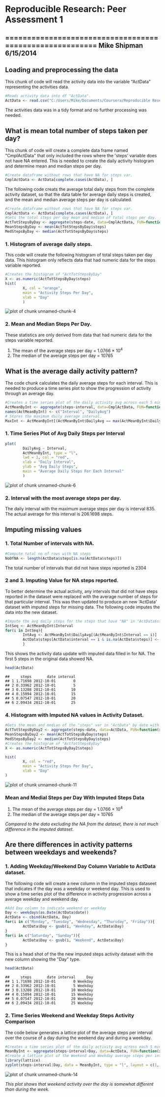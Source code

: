 # Reproducible Research: Peer Assessment 1
========================================================
Mike Shipman 6/15/2014
--------------------------------------------------------

## Loading and preprocessing the data

This chunk of code will read the activity data into the variable "ActData" representing the activities data.

```r
#Reads activity data into df "ActData".
ActData <- read.csv("C:/Users/Mike/Documents/Coursera/Reproducible Research/activity.csv", header = TRUE)
```

The activities data was in a tidy format and no further processing was needed.

## What is mean total number of steps taken per day?

This chunk of code will create a complete data frame named "CmplActData" that only included the rows where the 'steps' variable does not have NA entered. This is needed to create the daily activity histogram and determine mean and median steps per day.

```r
#Create dataframe without rows that have NA for steps var.
CmplActData <- ActData[complete.cases(ActData), ]
```

The following code creats the average total daily steps from the complete activity dataset, so that the data table for average daily steps is created, and the mean and median average steps per day is calculated.

```r
#Create dataframe without rows that have NA for steps var.
CmplActData <- ActData[complete.cases(ActData), ]
#Gets the total steps per day mean and median of total steps per day.
ActTotStepsByDay <- aggregate(steps~date, data=CmplActData, FUN=function(x) c(total=sum(x)))
MeanStepsByDay <- mean(ActTotStepsByDay$steps)
MedStepsByDay <- median(ActTotStepsByDay$steps)
```

### 1. Histogram of average daily steps.
This code will create the following histogram of total steps taken per day data.  This histogram only reflects data that had numeric data for the steps variable reported.  

```r
#Creates the histogram of "ActTotStepsByDay"
X <- as.numeric(ActTotStepsByDay$steps)
hist(
        X, col = "orange", 
        main = "Activity Steps Per Day", 
        xlab = "Day"
        )
```

![plot of chunk unnamed-chunk-4](figure/unnamed-chunk-4.png) 
### 2. Mean and Median Steps Per Day.
These statistics are only derived from data that had numeric data for the steps variable reported.  
1. The mean of the average steps per day = 1.0766 &times; 10<sup>4</sup>  
2. The median of the average steps per day = 10765  

## What is the average daily activity pattern?

The code chunk calculates the daily average steps for each interval. This is needed to produce a time series plot to show the progression of activity through an average day.

```r
#Creates a time series plot of the daily activity avg across each 5 min interval.
ActMeanByInt <- aggregate(steps~interval, data=CmplActData, FUN=function(x) c(mean=mean(x)))
names(ActMeanByInt) <- c("Interval", "DailyAvg")
# Stores the maximum daily average interval.
MaxInt <- ActMeanByInt[(ActMeanByInt$DailyAvg == max(ActMeanByInt$DailyAvg)), ]
```

### 1. Time Series Plot of Avg Daily Steps per Interval

```r
plot(
        DailyAvg ~ Interval, 
        ActMeanByInt, type = "l", 
        lwd = 3, col = "red", 
        xlab = "Daily Interval", 
        ylab = "Avg Daily Steps",
        main = "Average Daily Steps For Each Interval"
        )
```

![plot of chunk unnamed-chunk-6](figure/unnamed-chunk-6.png) 

### 2. Interval with the most average steps per day.
The daily interval with the maximum average steps per day is interval 835.
The actual average for this interval is 206.1698 steps.

## Imputing missing values

### 1. Total Number of intervals with NA.

```r
#Compute total no of rows with NA steps
NoOfNA <- length(ActData$steps[is.na(ActData$steps)])
```
The total number of intervals that did not have steps reported is 2304

### 2 and 3. Imputing Value for NA steps reported.
To better determine the actual activity, any intervals that did not have steps reported in the dataset were replaced with the average number of steps for that particular interval. This was then updated to produce an new 'ActData' dataset with imputed steps for missing data.  The following code imputes the data into the new dataset.

```r
#Impute the avg daily steps for the steps that have "NA" in "ActData$steps" var.
IntSeq <- ActMeanByInt$Interval
for(i in IntSeq){
        IntAvg <- ActMeanByInt$DailyAvg[(ActMeanByInt$Interval == i)]
        ActData$steps[ActData$interval == i & is.na(ActData$steps)] <- IntAvg
        }
```
This shows the activity data update with imputed data filled in for NA. The first 5 steps in the original data showed NA.

```r
head(ActData)
```

```
##     steps       date interval
## 1 1.71698 2012-10-01        0
## 2 0.33962 2012-10-01        5
## 3 0.13208 2012-10-01       10
## 4 0.15094 2012-10-01       15
## 5 0.07547 2012-10-01       20
## 6 2.09434 2012-10-01       25
```

### 4. Histogram with Imputed NA values in Activity Dataset.


```r
#Gets the mean and median of the "steps" var in "ActData" by date with newly imputed data.
ActTotStepsByDay2 <- aggregate(steps~date, data=ActData, FUN=function(x) c(total=sum(x)))
MeanStepsByDay2 <- mean(ActTotStepsByDay$steps)
MedStepsByDay2 <- median(ActTotStepsByDay$steps)
#Creates the histogram of "ActTotStepsByDay"
X <- as.numeric(ActTotStepsByDay2$steps)
```

```r
hist(
        X, col = "red", 
        main = "Activity Steps Per Day", 
        xlab = "Day"
)
```

![plot of chunk unnamed-chunk-11](figure/unnamed-chunk-11.png) 
### Mean and Medial Steps per Day With Imputed Steps Data
1. The mean of the average steps per day = 1.0766 &times; 10<sup>4</sup>  
2. The median of the average steps per day = 10765

*Compared to the data excluding the NA from the dataset, there is not much difference in the imputed dataset.*

## Are there differences in activity patterns between weekdays and weekends?

### 1. Adding Weekday/Weekend Day Column Variable to ActData dataset.
The following code will create a new column in the imputed steps dataseet that indicates if the day was a weekday or weekend day. This is used to show a time series plot of the difference in activity progression across a average weekday and weekend day.

```r
#Add Day column to indicate weekend or weekday
Day <- weekdays(as.Date(ActData$date))
ActData <- cbind(ActData, Day)
for(i in c("Monday", "Tuesday", "Wednesday", "Thursday", "Friday")){
        ActData$Day <- gsub(i, "Weekday", ActData$Day)
}
for(i in c("Saturday", "Sunday")){
        ActData$Day <- gsub(i, "Weekend", ActData$Day)
}
```
This is a head shot of the the new imputed steps activity dataset with the new column showing the "Day" type.

```r
head(ActData)
```

```
##     steps       date interval     Day
## 1 1.71698 2012-10-01        0 Weekday
## 2 0.33962 2012-10-01        5 Weekday
## 3 0.13208 2012-10-01       10 Weekday
## 4 0.15094 2012-10-01       15 Weekday
## 5 0.07547 2012-10-01       20 Weekday
## 6 2.09434 2012-10-01       25 Weekday
```

### 2. Time Series Weekend and Weekday Steps Activity Comparison
The code below generates a lattice plot of the average steps per interval over the course of a day during the weekend day and during a weekday.

```r
#Creates a time series plot of the daily activity avg across each 5 min interval.
MeanByInt <- aggregate(steps~interval+Day, data=ActData, FUN=function(x) c(mean=mean(x)))
#Create a lattice plot of the Weekend and Weekday average steps per interval.
library(lattice)
xyplot(steps~interval|Day, data = MeanByInt, type = "l", layout = c(1, 2))
```

![plot of chunk unnamed-chunk-14](figure/unnamed-chunk-14.png) 

*This plot shows that weekend activity over the day is somewhat different than during the week.*

